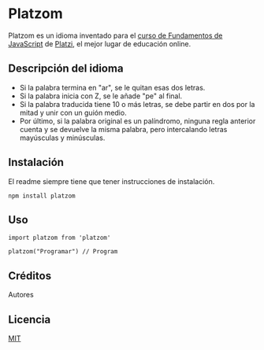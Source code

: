 # Platzom

Platzom es un idioma inventado para el [curso de Fundamentos de JavaScript](https://platzi.com/js) de [Platzi](https://platzi.com), el mejor lugar de educación online.

## Descripción del idioma

- Si la palabra termina en "ar", se le quitan esas dos letras.
- Si la palabra inicia con Z, se le añade "pe" al final.
- Si la palabra traducida tiene 10 o más letras, se debe partir en dos por la mitad y unir con un guión medio.
- Por último, si la palabra original es un palíndromo, ninguna regla anterior cuenta y se devuelve la misma palabra, pero intercalando letras mayúsculas y minúsculas.

## Instalación

El readme siempre tiene que tener instrucciones de instalación.

```
npm install platzom
```

## Uso

```
import platzom from 'platzom'

platzom("Programar") // Program
```

## Créditos

Autores

## Licencia

[MIT](https://opensource.org/licenses/MIT)